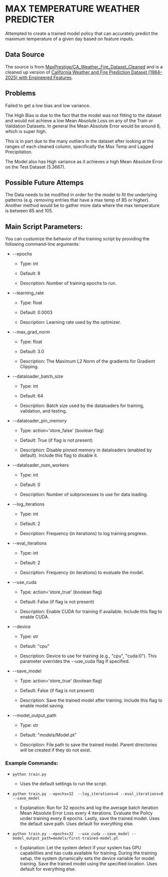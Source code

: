 # MAX TEMPERATURE WEATHER PREDICTER
Attempted to create a trained model policy that can accurately predict the maximum temperature of a given day based on feature inputs.

## Data Source
The source is from [MaxPrestige/CA_Weather_Fire_Dataset_Cleaned](https://huggingface.co/datasets/MaxPrestige/CA_Weather_Fire_Dataset_Cleaned) and is a cleaned up version of [California Weather and Fire Prediction Dataset (1984–2025) with Engineered Features](https://zenodo.org/records/14712845). 


## Problems
Failed to get a low bias and low variance. 

The High Bias is due to the fact that the model was not fitting to the dataset and would not achieve a low Mean Absolute Loss on any of the Train or Validation Datasets. In general the Mean Absolute Error would be around 6, which is super high. 

This is in part due to the many outliers in the dataset after looking at the ranges of each cleaned column, specifically the Max Temp and Lagged Precipitation. 

The Model also has High variance as it achieves a high Mean Absolute Error on the Test Dataset (5.3667). 

## Possible Future Attemps
The Data needs to be modified in order for the model to fit the underlying patterns (e.g. removing entries that have a max temp of 85 or higher). Another method would be to gather more data where the max temperature is between 85 and 105. 

## Main Script Parameters:

You can customize the behavior of the training script by providing the following command-line arguments:

- --epochs

    - Type: int

    - Default: 8

    - Description: Number of training epochs to run.

- --learning_rate

    - Type: float

    - Default: 0.0003

    - Description: Learning rate used by the optimizer.

- --max_grad_norm

    - Type: float

    - Default: 3.0

    - Description: The Maximum L2 Norm of the gradients for Gradient Clipping.

- --dataloader_batch_size

    - Type: int

    - Default: 64

    - Description: Batch size used by the dataloaders for training, validation, and testing.

- --dataloader_pin_memory

    - Type: action='store_false' (boolean flag)

    - Default: True (if flag is not present)

    - Description: Disable pinned memory in dataloaders (enabled by default). Include this flag to disable it.

- --dataloader_num_workers

    - Type: int

    - Default: 0

    - Description: Number of subprocesses to use for data loading.

- --log_iterations

    - Type: int

    - Default: 2

    - Description: Frequency (in iterations) to log training progress.

- --eval_iterations

    - Type: int

    - Default: 2

    - Description: Frequency (in iterations) to evaluate the model.

- --use_cuda

    - Type: action='store_true' (boolean flag)

    - Default: False (if flag is not present)

    - Description: Enable CUDA for training if available. Include this flag to enable CUDA.

- --device

    - Type: str

    - Default: "cpu"

    - Description: Device to use for training (e.g., "cpu", "cuda:0"). This parameter overrides the --use_cuda flag if specified.

- --save_model

    - Type: action='store_true' (boolean flag)

    - Default: False (if flag is not present)

    - Description: Save the trained model after training. Include this flag to enable model saving.

- --model_output_path

    - Type: str

    - Default: "models/Model.pt"

    - Description: File path to save the trained model. Parent directories will be created if they do not exist.


### Example Commands:
- ```python train.py```
    - Uses the default settings to run the script.
    
- ```python train.py --epochs=32  --log_iterations=4 --eval_iterations=8 --save_model```
    - Explanation: Run for 32 epochs and log the average batch iteration Mean Absolute Error Loss every 4 iterations. Evaluate the Policy under training every 8 epochs. Lastly, save the trained model. Uses the default save path. Uses default for everything else.
    
    
- ```python train.py --epochs=32  --use_cuda --save_model --model_output_path=models/first-trained-model.pt```
    - Explanation: Let the system detect if your system has GPU capabilities and has cuda available for training. During the training setup, the system dynamically sets the device variable for model training. Save the trained model using the specified location. Uses default for everything else.
